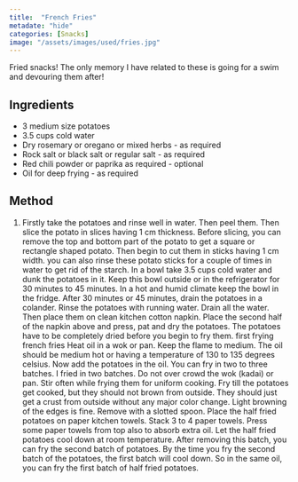 ```yaml
---
title:  "French Fries"
metadate: "hide"
categories: [Snacks]
image: "/assets/images/used/fries.jpg"
---
```


Fried snacks! The only memory I have related to these is going for a swim and devouring them after! 


## Ingredients

- 3 medium size potatoes 
- 3.5 cups cold water
- Dry rosemary or oregano or mixed herbs - as required
- Rock salt or black salt or regular salt - as required
- Red chili powder or paprika as required - optional
- Oil for deep frying - as required

## Method

1. Firstly take the potatoes and rinse well in water. Then peel them. 
Then slice the potato in slices having 1 cm thickness. Before slicing, you can remove the top and bottom part of the potato to get a square or rectangle shaped potato.
Then begin to cut them in sticks having 1 cm width. you can also rinse these potato sticks for a couple of times in water to get rid of the starch.
In a bowl take 3.5 cups cold water and dunk the potatoes in it. Keep this bowl outside or in the refrigerator for 30 minutes to 45 minutes. In a hot and humid climate keep the bowl in the fridge.
After 30 minutes or 45 minutes, drain the potatoes in a colander.
Rinse the potatoes with running water. Drain all the water. 
Then place them on clean kitchen cotton napkin.
Place the second half of the napkin above and press, pat and dry the potatoes. The potatoes have to be completely dried before you begin to fry them. 
first frying french fries
Heat oil in a wok or pan. Keep the flame to medium. The oil should be medium hot or having a temperature of 130 to 135 degrees celsius.
Now add the potatoes in the oil. You can fry in two to three batches. I fried in two batches. Do not over crowd the wok (kadai) or pan.
Stir often while frying them for uniform cooking.
Fry till the potatoes get cooked, but they should not brown from outside. They should just get a crust from outside without any major color change. Light browning of the edges is fine. Remove with a slotted spoon.
Place the half fried potatoes on paper kitchen towels. Stack 3 to 4 paper towels. Press some paper towels from top also to absorb extra oil. Let the half fried potatoes cool down at room temperature. 
After removing this batch, you can fry the second batch of potatoes. By the time you fry the second batch of the potatoes, the first batch will cool down. So in the same oil, you can fry the first batch of half fried potatoes.

